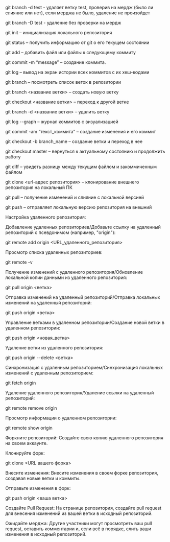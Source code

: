git branch -d test - удаляет ветку test, проверив на мердж (было ли слияние или нет), если мерджа не было, удаление не произойдет

git branch -D test - удаление без проверки на мердж

git init – инициализация локального репозитория

git status – получить информацию от git о его текущем состоянии

git add – добавить файл или файлы к следующему коммиту

git commit -m “message” – создание коммита.

git log – вывод на экран истории всех коммитов с их хеш-кодами

git branch – посмотреть список веток в репозитории

git branch <название ветки> – создать новую ветку

git checkout <название ветки> – переход к другой ветке

git branch -d <название ветки> – удалить ветку

git log --graph  – журнал коммитов с визуализацией

git commit -am “текст_коммита”  –  создание изменения и его коммит

git checkout -b branch_name  –  создание ветки и переход  в нее 

git checkout master – вернуться к актуальному состоянию и продолжить работу

git diff – увидеть разницу между текущим файлом и закоммиченным файлом

git clone <url-адрес репозитория> – клонирование внешнего репозитория на  локальный ПК

git pull – получение изменений и слияние с локальной версией

git push – отправляет локальную версию репозитория на внешний

Настройка удаленного репозитория:

Добавление удаленных репозиториев/Добавьте ссылку на удаленный репозиторий с псевдонимом (например, "origin"):

git remote add origin <URL_удаленного_репозитория>

Просмотр списка удаленных репозиториев:

git remote -v

Получение изменений с удаленного репозитория/Обновление локальной копии данными из удаленного репозитория:

git pull origin <ветка>

Отправка изменений на удаленный репозиторий/Отправка локальных изменений на удаленный репозиторий:

git push origin <ветка>

Управление ветками в удаленном репозитории/Создание новой ветки в удаленном репозитории:

git push origin <новая_ветка>

Удаление ветки из удаленного репозитория:

git push origin --delete <ветка>

Синхронизация с удаленным репозиторием/Синхронизация локальных изменений с удаленным репозиторием:

git fetch origin

Удаление удаленного репозитория/Удаление ссылки на удаленный репозиторий:

git remote remove origin

Просмотр информации о удаленном репозитории:

git remote show origin

Форкните репозиторий:
Создайте свою копию удаленного репозитория на своем аккаунте.

Клонируйте форк:

git clone <URL вашего форка>

Внесите изменения:
Внесите изменения в своем форке репозитория, создавая новые ветки и коммиты.

Отправьте изменения в форк:

git push origin <ваша ветка>

Создайте Pull Request:
На странице репозитория, создайте pull request для внесения изменений из вашей ветки в исходный репозиторий.

Ожидайте мерджа:
Другие участники могут просмотреть ваш pull request, оставить комментарии и, если всё в порядке, слить ваши изменения в исходный репозиторий.
